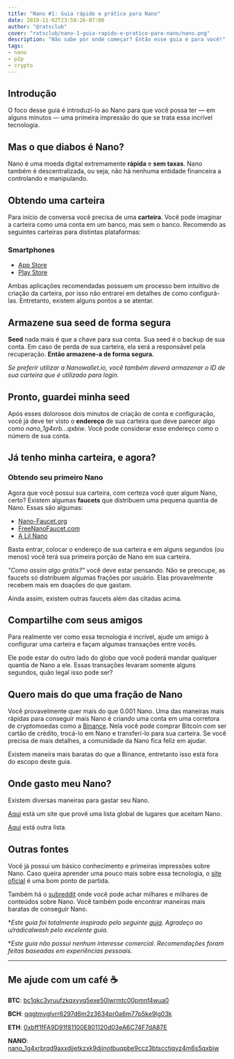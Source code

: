 ```yaml
---
title: "Nano #1: Guia rápido e prático para Nano"
date: 2019-11-02T23:59:26-07:00
author: "@ratsclub"
cover: "ratsclub/nano-1-guia-rapido-e-pratico-para-nano/nano.png"
description: "Não sabe por onde começar? Então esse guia é para você!"
tags:
- nano
- p2p
- crypto
---
```


## Introdução

O foco desse guia é introduzí-lo ao Nano para que você possa ter — em alguns minutos — uma primeira impressão do que se trata essa incrível tecnologia.

## Mas o que diabos é Nano?

Nano é uma moeda digital extremamente **rápida** e **sem taxas**. Nano também é descentralizada, ou seja, não há nenhuma entidade financeira a controlando e manipulando.

## Obtendo uma carteira

Para início de conversa você precisa de uma **carteira**. Você pode imaginar a carteira como uma conta em um banco, mas sem o banco. Recomendo as seguintes carteiras para distintas plataformas:

### Smartphones

- [App Store](https://itunes.apple.com/us/app/natrium/id1451425707)
- [Play Store](https://play.google.com/store/apps/details?id=co.banano.natriumwallet&hl=en_US)

Ambas aplicações recomendadas possuem um processo bem intuitivo de criação da carteira, por isso não entrarei em detalhes de como configurá-las. Entretanto, existem alguns pontos a se atentar.

## Armazene sua seed de forma segura

**Seed** nada mais é que a chave para sua conta. Sua seed é o backup de sua conta. Em caso de perda de sua carteira, ela será a responsável pela recuperação. **Então armazene-a de forma segura.**

*Se preferir utilizar a Nanowallet.io, você também deverá armazenar o ID de sua carteira que é utilizado para login.*

## Pronto, guardei minha seed

Após esses dolorosos dois minutos de criação de conta e configuração, você já deve ter visto o **endereço** de sua carteira que deve parecer algo como *nano_1g4xrb…qxbiw*. Você pode considerar esse endereço como o número de sua conta.

## Já tenho minha carteira, e agora?

### Obtendo seu primeiro Nano

Agora que você possui sua carteira, com certeza você quer algum Nano, certo? Existem algumas **faucets** que distribuem uma pequena quantia de Nano. Essas são algumas:

- [Nano-Faucet.org](https://nano-faucet.org/)
- [FreeNanoFaucet.com](https://www.freenanofaucet.com/)
- [A Lil Nano](https://www.freenanofaucet.com/)

Basta entrar, colocar o endereço de sua carteira e em alguns segundos (ou menos) você terá sua primeira porção de Nano em sua carteira.

*"Como assim algo grátis?"* você deve estar pensando. Não se preocupe, as faucets só distribuem algumas frações por usuário. Elas provavelmente recebem mais em doações do que gastam.

Ainda assim, existem outras faucets além das citadas acima.

## Compartilhe com seus amigos

Para realmente ver como essa tecnologia é incrível, ajude um amigo à configurar uma carteira e façam algumas transações entre vocês. 

Ele pode estar do outro lado do globo que você poderá mandar qualquer quantia de Nano a ele. Essas transações levaram somente alguns segundos, quão legal isso pode ser?

## Quero mais do que uma fração de Nano

Você provavelmente quer mais do que 0.001 Nano. Uma das maneiras mais rápidas para conseguir mais Nano é criando uma conta em uma corretora de cryptomoedas como a [Binance](https://www.binance.com/). Nela você pode comprar Bitcoin com ser cartão de crédito, trocá-lo em Nano e transferí-lo para sua carteira. Se você precisa de mais detalhes, a comunidade da Nano fica feliz em ajudar.

Existem maneira mais baratas do que a Binance, entretanto isso está fora do escopo deste guia.

## Onde gasto meu Nano?

Existem diversas maneiras para gastar seu Nano.

[Aqui](https://nanoisfast.com/websites-accepting-nano-payments/) está um site que provê uma lista global de lugares que aceitam Nano. 

[Aqui](https://nanolinks.info/#merchant--donation-related-no-shops-too-many) está outra lista.

## Outras fontes

Você já possui um básico conhecimento e primeiras impressões sobre Nano. Caso queira aprender uma pouco mais sobre essa tecnologia, o [site oficial](https://nano.org/) é uma bom ponto de partida.

Também há o [subreddit](https://www.reddit.com/r/nanocurrency/) onde você pode achar milhares e milhares de conteúdos sobre Nano. Você também pode encontrar maneiras mais baratas de conseguir Nano.

**Este guia foi totalmente inspirado pelo seguinte [guia](https://www.nano-guide.com/). Agradeço ao u/radicalwash pelo excelente guia.*

**Este guia não possui nenhum interesse comercial. Recomendações foram feitas baseadas em experiências pessoais.*

---

## Me ajude com um café ☕

**BTC**: [bc1qkc3yruufzkqxyvq5exe50lwrmtc00pmnf4wua0](bitcoin:bc1qkc3yruufzkqxyvq5exe50lwrmtc00pmnf4wua0)

**BCH**: [qqgtmvglvrr6297d6m2z3634pr0a6m77p5ke9lg03k](bitcoincash:qqgtmvglvrr6297d6m2z3634pr0a6m77p5ke9lg03k)

**ETH**: [0xbff1fFA9D91f81100E801120d03eA6C74F7dA87E](ethereum:0xbff1fFA9D91f81100E801120d03eA6C74F7dA87E)

**NANO**: [nano_1g4xrbrqd9axxdjjetkzxk9djinotbuqpbe9ccz3btscctjqyz4m6s5qxbiw](nano:nano_1g4xrbrqd9axxdjjetkzxk9djinotbuqpbe9ccz3btscctjqyz4m6s5qxbiw)